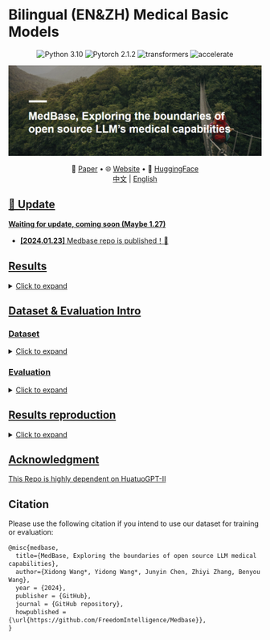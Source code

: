 # Bilingual (EN&amp;ZH) Medical Basic Models




<center>

![Python 3.10](https://img.shields.io/badge/Python-3.10-lightblue) ![Pytorch 2.1.2](https://img.shields.io/badge/PyTorch-2.1.2-lightblue) ![transformers](https://img.shields.io/badge/transformers-4.34.0.dev0%2B-lightblue) ![accelerate](https://img.shields.io/badge/accelerate-0.22-lightblue)
</center>


![Medbase](assets/Medbase.png)

<p align="center">
   📃 <a href="" target="_blank">Paper</a> • 🌐 <a href="" target="_blank">Website</a> • 🤗 <a href="" target="_blank">HuggingFace</a>  
   <br>  <a href="./README_zh.md">   中文</a> | <a href="./README_zh.md"> English
</p>

     

## 🌈 Update

**Waiting for update, coming soon (Maybe 1.27)**

* **[2024.01.23]** Medbase repo is published！🎉


## Results
<details><summary>Click to expand</summary>

**More Results and Models are coming soon !**

| Model          | MedQA-USMLE | MedMCQA | PubMedQA | MMLU-Medical | MedQA-MCMLE | CMB-single | CMMLU-Medical | CExam |
| -------------- | ----------- | ------- | -------- | ------------ | ----------- | ---------- | ------------- | ----- |
| Qwen-1.8B-chat | 27.42       | 29.18   | 34.90    | 37.47        | 44.25       | 31.40      | 37.28         | 30.65 |
| Qwen-1.8B      | 26.71       | 30.34   | 49.30    | 41.10        | 44.63       | 33.15      | 37.96         | 34.50 |
| Medbase-1.8B   | 45.01       | 48.00   | 53.00    | 53.39        | 76.15       | 56.15      | 57.46         | 61.50 |
| Llama2-7B      | 25.84       | 32.76   | 43.20    | 33.51        | 25.10       | 20.75      | 23.78         | 20.65 |
| Huatuo2-7B     | 41.13       | 41.87   |          | 51.44        |             |            | 59.08         | 65.81 |
| Mistral-7B     | 41.10       | 40.20   | 17.80    | 55.80        |             |            |               |       |
| PMC-Llama-7B   | 49.20       | 57.60   | 59.20    | 59.70        |             |            |               |       |

</details>


## Dataset & Evaluation Intro

### Dataset
<details><summary>Click to expand</summary>

| Data Type          | Description                  | Source(ZH)                                                   | Source(EN)                                                   |
| ------------------ | ---------------------------- | ------------------------------------------------------------ | ------------------------------------------------------------ |
| Medical Books      | Medical related Books        | MedQA-books                                                  | Pile-Books                                                   |
| Medical Guidelines | Clinical Medicine Guide      | Chinese Medical Association                                  | [Medtron guideline](https://huggingface.co/datasets/epfl-llm/guidelines) |
| Medical Wiki       | Medical related wikipedia    | Wikipedia & Wikidoc                                          | Wikipedia  & Wikidoc                                         |
| Medical Paper      | Medical related paper        | Papers abstract                                              | PubMed Abstract                                              |
| Medical Web        | Medical related web data     | Wudao                                                        | C4                                                           |
| Medical Exam       | Medical related exams        | MedQA CExam CMB (Train Set)                                  | MedQA MedmcQA PubMedQA  (Train Set)                          |
| Medical Patient    | Doctor-patient dialogue data | [HuatuoGPT-I](https://huggingface.co/datasets/FreedomIntelligence/HuatuoGPT-sft-data-v1) | [PMC_patients](https://huggingface.co/datasets/zhengyun21/PMC-Patients?row=34) |
| General_Replay     | General SFT Data             | Wizard & ShareGPT & Alpaca                                   | Wizard & ShareGPT & Alpaca & [Dataset List](https://huggingface.co/jondurbin/bagel-dpo-34b-v0.2#sft-data-sources) |
| Code               | Code Data                    | [leetcode-11k](https://huggingface.co/datasets/krisfu/awesome-llm-datasets-only-Chinese) | [python_alpaca](https://huggingface.co/datasets/Vezora/Tested-22k-Python-Alpaca) |
| Math               | Math Data                    |                                                              | [mathinstruct](https://huggingface.co/datasets/TIGER-Lab/MathInstruct) |
</details>

### Evaluation
<details><summary>Click to expand</summary>
[ALL test data](https://github.com/FreedomIntelligence/Medbase/tree/main/metadata/test)
* EN:
     * [MedQA-USMLE](https://huggingface.co/datasets/GBaker/MedQA-USMLE-4-options) 
     * [MedMCQA](https://huggingface.co/datasets/medmcqa/viewer/default/test)
     * [PubMedQA](https://huggingface.co/datasets/pubmed_qa)
     * [MMLU-Medical](https://huggingface.co/datasets/cais/mmlu)   Clinical knowledge, Medical genetics, Anatomy, Professional medicine, College biology, College medicine 
* ZH:
     * [MedQA-MCMLE](https://huggingface.co/datasets/bigbio/med_qa/viewer/med_qa_zh_4options_bigbio_qa/test)
     * [CMB-single](https://huggingface.co/datasets/FreedomIntelligence/CMB)
     * [CMMLU-Medical](https://huggingface.co/datasets/haonan-li/cmmlu) anatomy, clinical_knowledge, college_medicine, genetics, nutrition, traditional_chinese_medicine, virology
     * [CExam](https://github.com/williamliujl/CMExam)
* Prompt: Please refer to [test generate code](https://github.com/FreedomIntelligence/Medbase/blob/main/src/process/prepare/data_process_test_qwen.py)
      
</details>


## Results reproduction
<details><summary>Click to expand</summary>

Step 1: Prepare Training Data

Step 2: Train your model

Step 3: Evaluation

</details>



##  Acknowledgment

This Repo is highly dependent on [HuatuoGPT-II](https://github.com/FreedomIntelligence/HuatuoGPT-II)

##  Citation
Please use the following citation if you intend to use our dataset for training or evaluation:

```
@misc{medbase,
  title={MedBase, Exploring the boundaries of open source LLM medical capabilities},
  author={Xidong Wang*, Yidong Wang*, Junyin Chen, Zhiyi Zhang, Benyou Wang},
  year = {2024},
  publisher = {GitHub},
  journal = {GitHub repository},
  howpublished = {\url{https://github.com/FreedomIntelligence/Medbase}},
}
```
